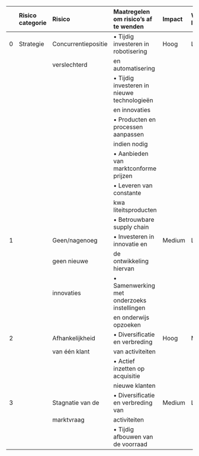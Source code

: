 |    | Risico categorie   | Risico              | Maatregelen om risico’s af te wenden        | Impact   | Waarschijn- lijkheid   |
|---:|:-------------------|:--------------------|:--------------------------------------------|:---------|:-----------------------|
|  0 | Strategie          | Concurrentiepositie | • Tijdig investeren in robotisering         | Hoog     | Laag                   |
|    |                    | verslechterd        | en automatisering                           |          |                        |
|    |                    |                     | • Tijdig investeren in nieuwe technologieën |          |                        |
|    |                    |                     | en innovaties                               |          |                        |
|    |                    |                     | • Producten en processen aanpassen          |          |                        |
|    |                    |                     | indien nodig                                |          |                        |
|    |                    |                     | • Aanbieden van marktconforme prijzen       |          |                        |
|    |                    |                     | • Leveren van constante                     |          |                        |
|    |                    |                     | kwa liteitsproducten                        |          |                        |
|    |                    |                     | • Betrouwbare supply chain                  |          |                        |
|  1 |                    | Geen/nagenoeg       | • Investeren in innovatie en                | Medium   | Laag                   |
|    |                    | geen nieuwe         | de ontwikkeling hiervan                     |          |                        |
|    |                    | innovaties          | • Samenwerking met onderzoeks instellingen  |          |                        |
|    |                    |                     | en onderwijs opzoeken                       |          |                        |
|  2 |                    | Afhankelijkheid     | • Diversificatie en verbreding              | Hoog     | Medium                 |
|    |                    | van één klant       | van activiteiten                            |          |                        |
|    |                    |                     | • Actief inzetten op acquisitie             |          |                        |
|    |                    |                     | nieuwe klanten                              |          |                        |
|  3 |                    | Stagnatie van de    | • Diversificatie en verbreding van          | Medium   | Laag                   |
|    |                    | marktvraag          | activiteiten                                |          |                        |
|    |                    |                     | • Tijdig afbouwen van de voorraad           |          |                        |